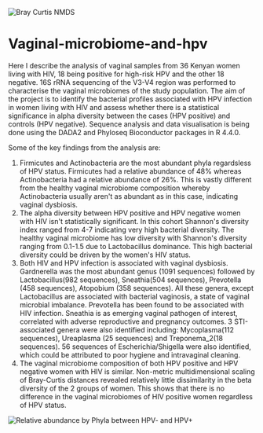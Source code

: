 ![Bray Curtis NMDS](https://github.com/SophMN/Vaginal-microbiome-and-hpv/assets/145765029/8f0ce845-ebea-4465-a7c6-2affd3f86ee9)
# Vaginal-microbiome-and-hpv
Here I describe the analysis of vaginal samples from 36 Kenyan women living with HIV, 18 being positive for high-risk HPV and the other 18 negative. 16S rRNA sequencing of the V3-V4 region was performed to characterise the vaginal microbiomes of the study population. The aim of the project is to identify the bacterial profiles associated with HPV infection in women living with HIV and assess whether there is a statistical significance in alpha diversity between the cases (HPV positive) and controls (HPV negative). Sequence analysis and data visualisation is being done using the DADA2 and Phyloseq Bioconductor packages in R 4.4.0.

Some of the key findings from the analysis are: 
1. Firmicutes and Actinobacteria are the most abundant phyla regardsless of HPV status. Firmicutes had a relative abundance of 48% whereas Actinobacteria had a relative abundance of 26%. This is vastly different from the healthy vaginal microbiome composition whereby Actinobacteria usually aren't as abundant as in this case, indicating vaginal dysbiosis.
2. The alpha diversity between HPV positive and HPV negative women with HIV isn't statistically significant. In this cohort Shannon's diversity index ranged from 4-7 indicating very high bacterial diversity. The healthy vaginal microbiome has low diversity with Shannon's diversity ranging from 0.1-1.5 due to Lactobacillus dominance. This high bacterial diversity could be driven by the women's HIV status.
3. Both HIV and HPV infection is associated with vaginal dysbiosis. Gardnerella was the most abundant genus (1091 sequences) followed by Lactobacillus(982 sequences), Sneathia(504 sequences), Prevotella (458 sequences), Atopobium (358 sequences). All these genera, except Lactobacillus are associated with bacterial vaginosis, a state of vaginal microbial imbalance. Prevotella has been found to be associated with HIV infection. Sneathia is as emerging vaginal pathogen of interest, correlated with adverse reproductive and pregnancy outcomes. 3 STI-associated genera were also identified including: Mycoplasma(112 sequences), Ureaplasma (25 sequences) and Treponema_2(18 sequences). 56 sequences of Escherichia/Shigella were also identified, which could be attributed to poor hygiene and intravaginal cleaning.
4. The vaginal microbiome composition of both HPV positive and HPV negative women with HIV is similar. Non-metric multidimensional scaling of Bray-Curtis distances revealed relatively little dissimilarity in the beta diversity of the 2 groups of women. This shows that there is no difference in the vaginal microbiomes of HIV positive women regardless of HPV status.
 
![Relative abundance by Phyla between HPV- and HPV+](https://github.com/SophMN/Vaginal-microbiome-and-hpv/assets/145765029/1049ef03-2573-486a-9811-39e485d300ae)
